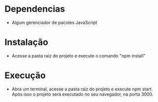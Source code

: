 # Dependencias

* Algum gerenciador de pacotes JavaScript

# Instalação

* Acesse a pasta raiz do projeto e execute o comando "npm install"

# Execução

* Abra um terminal, acesse a pasta raiz do projeto e execute npm start. Após isso o projeto será executado no seu navegador, na porta 3000.




